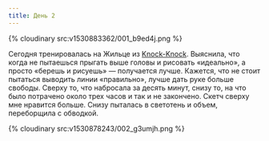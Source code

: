 ```yaml
---
title: День 2
---
```


{% cloudinary src:v1530883362/001_b9ed4j.png %}

Сегодня тренировалась на Жильце из [Knock-Knock][1]. Выяснила, что когда не пытаешься прыгать выше головы и рисовать «идеально», а просто «берешь и рисуешь» — получается лучше. Кажется, что не стоит пытаться выводить линии «правильно», лучше дать руке больше свободы. Сверху то, что набросала за десять минут, снизу то, на что было потрачено около трех часов и так и не закончено. Скетч сверху мне нравится больше. Снизу пыталась в светотень и объем, переборщила с обводкой.

{% cloudinary src:v1530878243/002_g3umjh.png %}

[1]:	/blog/knock-knock/